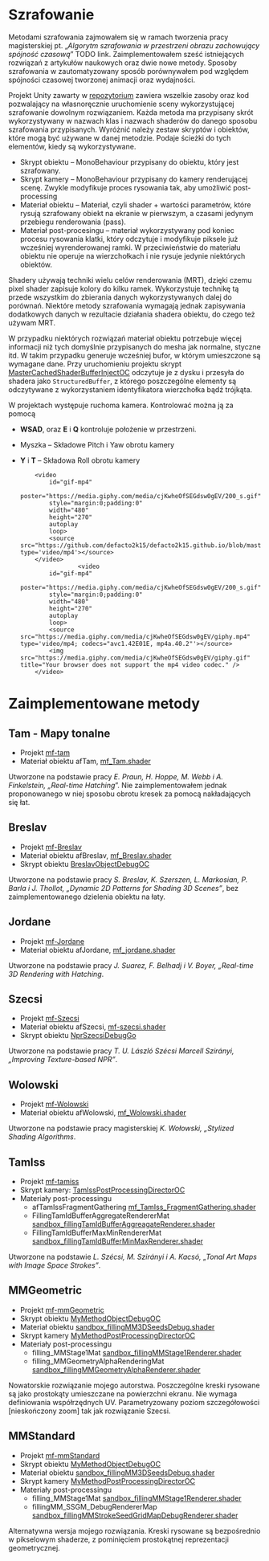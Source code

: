 # Szrafowanie

Metodami szrafowania zajmowałem się w ramach tworzenia pracy magisterskiej pt. „_Algorytm szrafowania w przestrzeni obrazu zachowujący spójność czasową_” TODO link. Zaimplementowałem sześć istniejących rozwiązań z artykułów naukowych oraz dwie nowe metody. Sposoby szrafowania w zautomatyzowany sposób porównywałem pod względem spójności czasowej tworzonej animacji oraz wydajności. 

Projekt Unity zawarty w [repozytorium](https://github.com/defacto2k15/PwMgr) zawiera wszelkie zasoby oraz kod pozwalający na własnoręcznie uruchomienie sceny wykorzystującej szrafowanie dowolnym rozwiązaniem. 
Każda metoda ma  przypisany skrót wykorzystywany w nazwach klas i nazwach shaderów do danego sposobu szrafowania przypisanych.
Wyróżnić należy zestaw skryptów i obiektów, które mogą być używane w danej metodzie. Podaje ścieżki do tych elementów, kiedy są wykorzystywane.

  - Skrypt obiektu – MonoBehaviour przypisany do obiektu, który jest szrafowany.
  - Skrypt kamery – MonoBehaviour przypisany do kamery renderującej scenę. Zwykle modyfikuje proces rysowania tak, aby umożliwić post-processing
  - Materiał obiektu – Materiał, czyli shader + wartości parametrów, które rysują szrafowany obiekt na ekranie w pierwszym, a czasami jedynym przebiegu renderowania (pass).   
  - Materiał post-procesingu – materiał wykorzystywany pod koniec procesu rysowania klatki, który odczytuje i modyfikuje piksele już wcześniej wyrenderowanej ramki. W przeciwieństwie do materiału obiektu nie operuje na wierzchołkach i nie rysuje jedynie niektórych obiektów. 

Shadery używają techniki wielu celów renderowania (MRT), dzięki czemu pixel shader zapisuje kolory do kilku ramek. Wykorzystuje technikę tą przede wszystkim do zbierania danych wykorzystywanych dalej do porównań. Niektóre metody szrafowania wymagają jednak zapisywania dodatkowych danych w rezultacie działania shadera obiektu, do czego też używam MRT.

W przypadku niektórych rozwiązań materiał obiektu potrzebuje więcej informacji niż tych domyślnie przypisanych do mesha jak normalne, styczne itd.  W takim przypadku generuje wcześniej bufor, w którym umieszczone są wymagane dane. Przy uruchomieniu projektu skrypt  [MasterCachedShaderBufferInjectOC](https://github.com/defacto2k15/PwMgr/blob/master/Assets/NPR/DataBuffers/MasterCachedShaderBufferInjectOC.cs) odczytuje je z dysku i przesyła do shadera jako `StructuredBuffer`, z którego poszczególne elementy są odczytywane z wykorzystaniem identyfikatora wierzchołka bądź trójkąta. 

W projektach występuje ruchoma kamera. Kontrolować można ją za pomocą
  - **WSAD**, oraz **E** i **Q** kontroluje położenie w przestrzeni. 
  - Myszka – Składowe Pitch i Yaw obrotu kamery
  - **Y** i **T** – Składowa Roll obrotu kamery  

            <video
                id="gif-mp4"
                poster="https://media.giphy.com/media/cjKwheOfSEGdsw0gEV/200_s.gif"
                style="margin:0;padding:0"
                width="480"
                height="270"
                autoplay
                loop>
                <source src="https://github.com/defacto2k15/defacto2k15.github.io/blob/master/assets/hatching/Tam.mp4" type='video/mp4'></source>
            </video>
                        <video
                id="gif-mp4"
                poster="https://media.giphy.com/media/cjKwheOfSEGdsw0gEV/200_s.gif"
                style="margin:0;padding:0"
                width="480"
                height="270"
                autoplay
                loop>
                <source src="https://media.giphy.com/media/cjKwheOfSEGdsw0gEV/giphy.mp4" type='video/mp4; codecs="avc1.42E01E, mp4a.40.2"'></source>
                <img src="https://media.giphy.com/media/cjKwheOfSEGdsw0gEV/giphy.gif" title="Your browser does not support the mp4 video codec." />
            </video>

# Zaimplementowane metody
## Tam - Mapy tonalne
  - Projekt [mf-tam](https://github.com/defacto2k15/PwMgr/blob/master/Assets/Projects/mf/mf-tam.unity)
  - Materiał obiektu afTam, [mf_Tam.shader](https://github.com/defacto2k15/PwMgr/blob/master/Assets/Resources/shaders/mf_Tam.shader)

Utworzone na podstawie pracy _E. Praun, H. Hoppe, M. Webb i A. Finkelstein, „Real-time Hatching_”. Nie zaimplementowałem jednak proponowanego w niej sposobu obrotu kresek za pomocą nakładających się łat. 

## Breslav 
  - Projekt [mf-Breslav](https://github.com/defacto2k15/PwMgr/blob/master/Assets/Projects/mf/mf-Breslav.unity)
  - Materiał obiektu afBreslav,  [mf_Breslav.shader](https://github.com/defacto2k15/PwMgr/blob/master/Assets/Resources/shaders/mf_Breslav.shader)
  - Skrypt obiektu [BreslavObjectDebugOC](https://github.com/defacto2k15/PwMgr/blob/master/Assets/NPR/Filling/Breslav/BreslavObjectDebugOC.cs)

Utworzone na podstawie pracy _S. Breslav, K. Szerszen, L. Markosian, P. Barla i J. Thollot, „Dynamic 2D Patterns for Shading 3D Scenes”_, bez zaimplementowanego dzielenia obiektu na łaty.

## Jordane
  - Projekt [mf-Jordane](https://github.com/defacto2k15/PwMgr/blob/master/Assets/Projects/mf/mf-Jordane.unity) 
  - Materiał obiektu afJordane,  [mf_jordane.shader](https://github.com/defacto2k15/PwMgr/blob/master/Assets/Resources/shaders/mf_jordane.shader)
  
Utworzone na podstawie pracy _J. Suarez, F. Belhadj i V. Boyer, „Real-time 3D Rendering with Hatching_.

## Szecsi
  - Projekt [mf-Szecsi](https://github.com/defacto2k15/PwMgr/blob/master/Assets/Projects/mf/mf-Szecsi.unity)
  - Materiał obiektu afSzecsi, [mf-szecsi.shader](https://github.com/defacto2k15/PwMgr/blob/master/Assets/Resources/shaders/mf-szecsi.shader)
  - Skrypt obiektu [NprSzecsiDebugGo](https://github.com/defacto2k15/PwMgr/blob/master/Assets/NPR/Filling/Szecsi/NprSzecsiDebugGo.cs)

Utworzone na podstawie pracy _T. U. László Szécsi Marcell Szirányi, „Improving Texture-based NPR”_.	

## Wolowski
  - Projekt [mf-Wolowski](https://github.com/defacto2k15/PwMgr/blob/master/Assets/Projects/mf/mf-Wolowski.unity)
  - Materiał obiektu afWolowski, [mf_Wolowski.shader](https://github.com/defacto2k15/PwMgr/blob/master/Assets/Resources/shaders/mf_Wolowski.shader)

Utworzone na podstawie pracy magisterskiej _K. Wołowski, „Stylized Shading Algorithms_. 	

## TamIss
  - Projekt [mf-tamiss](https://github.com/defacto2k15/PwMgr/blob/master/Assets/Projects/mf/mf-tamiss.unity)
  - Skrypt kamery: [TamIssPostProcessingDirectorOC](https://github.com/defacto2k15/PwMgr/blob/master/Assets/NPR/Filling/TamID/TamIssPostProcessingDirectorOC.cs)
  - Materiały post-processingu		
      - afTamIssFragmentGathering [mf_TamIss_FragmentGathering.shader](https://github.com/defacto2k15/PwMgr/blob/master/Assets/Resources/shaders/mf_TamIss_FragmentGathering.shader)
      - FillingTamIdBufferAggregateRendererMat [sandbox_fillingTamIdBufferAggreagateRenderer.shader](https://github.com/defacto2k15/PwMgr/blob/master/Assets/Resources/shaders/sandbox_fillingTamIdBufferAggreagateRenderer.shader)
      - FillingTamIdBufferMaxMinRendererMat [sandbox_fillingTamIdBufferMinMaxRenderer.shader](https://github.com/defacto2k15/PwMgr/blob/master/Assets/Resources/shaders/sandbox_fillingTamIdBufferMinMaxRenderer.shader)

Utworzone na podstawie  _L. Szécsi, M. Szirányi i A. Kacsó, „Tonal Art Maps with Image Space Strokes”_.

## MMGeometric

  - Projekt [mf-mmGeometric](https://github.com/defacto2k15/PwMgr/blob/master/Assets/Projects/mf/mf-mmGeometric.unity)
  - Skrypt obiektu [MyMethodObjectDebugOC](https://github.com/defacto2k15/PwMgr/blob/master/Assets/NPR/Filling/MM/MyMethodObjectDebugOC.cs)
  - Materiał obiektu [sandbox_fillingMM3DSeedsDebug.shader](https://github.com/defacto2k15/PwMgr/blob/master/Assets/Resources/shaders/sandbox_fillingMM3DSeedsDebug.shader)
  - Skrypt kamery [MyMethodPostProcessingDirectorOC](https://github.com/defacto2k15/PwMgr/blob/master/Assets/NPR/Filling/MM/MyMethodPostProcessingDirectorOC.cs)
  - Materiały post-processingu 
      - filling_MMStage1Mat [sandbox_fillingMMStage1Renderer.shader](https://github.com/defacto2k15/PwMgr/blob/master/Assets/Resources/shaders/sandbox_fillingMMStage1Renderer.shader)
      - filling_MMGeometryAlphaRenderingMat [sandbox_fillingMMGeometryAlphaRenderer.shader](https://github.com/defacto2k15/PwMgr/blob/master/Assets/Resources/shaders/sandbox_fillingMMGeometryAlphaRenderer.shader)

Nowatorskie rozwiązanie mojego autorstwa. Poszczególne kreski rysowane są jako prostokąty umieszczane na powierzchni ekranu. Nie wymaga definiowania współrzędnych UV. Parametryzowany poziom szczegółowości [nieskończony zoom] tak jak rozwiązanie Szecsi. 

## MMStandard

  - Projekt [mf-mmStandard](https://github.com/defacto2k15/PwMgr/blob/master/Assets/Projects/mf/mf-mmStandard.unity)
  - Skrypt obiektu [MyMethodObjectDebugOC](https://github.com/defacto2k15/PwMgr/blob/master/Assets/NPR/Filling/MM/MyMethodObjectDebugOC.cs)
  - Materiał obiektu [sandbox_fillingMM3DSeedsDebug.shader](https://github.com/defacto2k15/PwMgr/blob/master/Assets/Resources/shaders/sandbox_fillingMM3DSeedsDebug.shader)
  - Skrypt kamery [MyMethodPostProcessingDirectorOC](https://github.com/defacto2k15/PwMgr/blob/master/Assets/NPR/Filling/MM/MyMethodPostProcessingDirectorOC.cs)
  - Materiały post-processingu 
      - filling_MMStage1Mat [sandbox_fillingMMStage1Renderer.shader](https://github.com/defacto2k15/PwMgr/blob/master/Assets/Resources/shaders/sandbox_fillingMMStage1Renderer.shader)
      - fillingMM_SSGM_DebugRendererMap [sandbox_fillingMMStrokeSeedGridMapDebugRenderer.shader](https://github.com/defacto2k15/PwMgr/blob/master/Assets/Resources/shaders/sandbox_fillingMMStrokeSeedGridMapDebugRenderer.shader)

Alternatywna wersja mojego rozwiązania. Kreski rysowane są bezpośrednio w pikselowym shaderze, z pominięciem prostokątnej reprezentacji geometrycznej.

